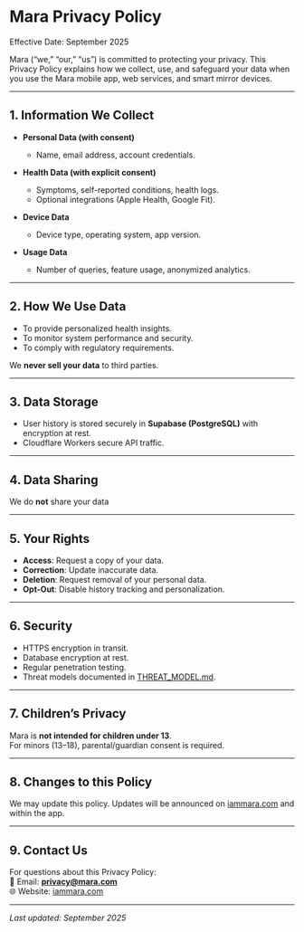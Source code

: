 # Mara Privacy Policy

Effective Date: September 2025  

Mara (“we,” “our,” “us”) is committed to protecting your privacy. This Privacy Policy explains how we collect, use, and safeguard your data when you use the Mara mobile app, web services, and smart mirror devices.

---

## 1. Information We Collect

- **Personal Data (with consent)**  
  - Name, email address, account credentials.  

- **Health Data (with explicit consent)**  
  - Symptoms, self-reported conditions, health logs.  
  - Optional integrations (Apple Health, Google Fit).  

- **Device Data**  
  - Device type, operating system, app version.  

- **Usage Data**  
  - Number of queries, feature usage, anonymized analytics.  

---

## 2. How We Use Data

- To provide personalized health insights.  
- To monitor system performance and security.  
- To comply with regulatory requirements.  

We **never sell your data** to third parties.

---

## 3. Data Storage

- User history is stored securely in **Supabase (PostgreSQL)** with encryption at rest.  
- Cloudflare Workers secure API traffic.  

---

## 4. Data Sharing

We do **not** share your data

---

## 5. Your Rights

- **Access**: Request a copy of your data.  
- **Correction**: Update inaccurate data.  
- **Deletion**: Request removal of your personal data.  
- **Opt-Out**: Disable history tracking and personalization.  

---

## 6. Security

- HTTPS encryption in transit.  
- Database encryption at rest.  
- Regular penetration testing.  
- Threat models documented in [THREAT_MODEL.md](THREAT_MODEL.md).  

---

## 7. Children’s Privacy

Mara is **not intended for children under 13**.  
For minors (13–18), parental/guardian consent is required.  

---

## 8. Changes to this Policy

We may update this policy. Updates will be announced on [iammara.com](https://iammara.com) and within the app.  

---

## 9. Contact Us

For questions about this Privacy Policy:  
📧 Email: **privacy@mara.com**  
🌐 Website: [iammara.com](https://iammara.com)  

---

_Last updated: September 2025_
